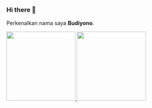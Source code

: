 ### Hi there  👋

Perkenalkan nama saya **Budiyono**.

<p align="left">
<a href="https://github.com/budiy126">
  <img height="180em" src="https://github-readme-stats-eight-theta.vercel.app/api?username=budiy126&show_icons=true&theme=algolia&include_all_commits=true&count_private=true"/>
  <img height="180em" src="https://github-readme-stats-eight-theta.vercel.app/api/top-langs/?username=budiy126&layout=compact&langs_count=8&theme=algolia"/>
</a>
</p>

<!--
**budiy126/budiy126** is a ✨ _special_ ✨ repository because its `README.md` (this file) appears on your GitHub profile.

Here are some ideas to get you started:

- 🔭 I’m currently working on ...
- 🌱 I’m currently learning ...
- 👯 I’m looking to collaborate on ...
- 🤔 I’m looking for help with ...
- 💬 Ask me about ...
- 📫 How to reach me: ...
- 😄 Pronouns: ...
- ⚡ Fun fact: ...
-->
